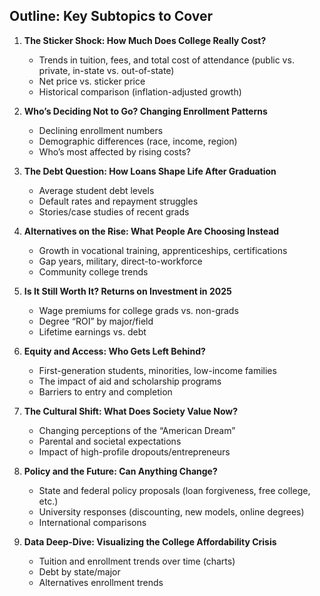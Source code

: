 ## Outline: Key Subtopics to Cover

1. **The Sticker Shock: How Much Does College Really Cost?**

   * Trends in tuition, fees, and total cost of attendance (public vs. private, in-state vs. out-of-state)
   * Net price vs. sticker price
   * Historical comparison (inflation-adjusted growth)

2. **Who’s Deciding Not to Go? Changing Enrollment Patterns**

   * Declining enrollment numbers
   * Demographic differences (race, income, region)
   * Who’s most affected by rising costs?

3. **The Debt Question: How Loans Shape Life After Graduation**

   * Average student debt levels
   * Default rates and repayment struggles
   * Stories/case studies of recent grads

4. **Alternatives on the Rise: What People Are Choosing Instead**

   * Growth in vocational training, apprenticeships, certifications
   * Gap years, military, direct-to-workforce
   * Community college trends

5. **Is It Still Worth It? Returns on Investment in 2025**

   * Wage premiums for college grads vs. non-grads
   * Degree “ROI” by major/field
   * Lifetime earnings vs. debt

6. **Equity and Access: Who Gets Left Behind?**

   * First-generation students, minorities, low-income families
   * The impact of aid and scholarship programs
   * Barriers to entry and completion

7. **The Cultural Shift: What Does Society Value Now?**

   * Changing perceptions of the “American Dream”
   * Parental and societal expectations
   * Impact of high-profile dropouts/entrepreneurs

8. **Policy and the Future: Can Anything Change?**

   * State and federal policy proposals (loan forgiveness, free college, etc.)
   * University responses (discounting, new models, online degrees)
   * International comparisons

9. **Data Deep-Dive: Visualizing the College Affordability Crisis**

   * Tuition and enrollment trends over time (charts)
   * Debt by state/major
   * Alternatives enrollment trends



